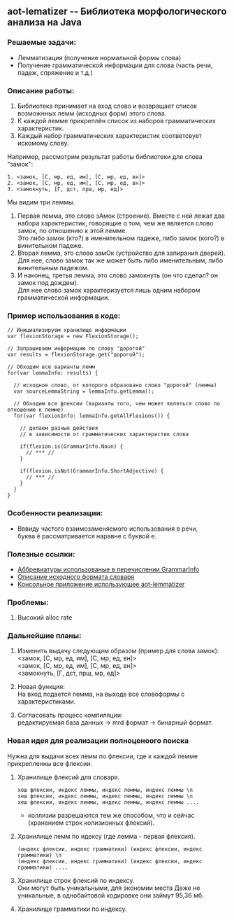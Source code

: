 ## aot-lematizer -- Библиотека морфологического анализа на Java

### Решаемые задачи:
* Лемматизация (получение нормальной формы слова)
* Получение грамматической информации для слова (часть речи, падеж, спряжение и т.д.)

### Описание работы:
1. Библиотека принимает на вход слово и возвращает список возможнных лемм (исходных форм) этого слова.
2. К каждой лемме прикреплён список из наборов грамматических характеристик.
3. Каждый набор грамматических характеристик соответсвует искомому слову.

Например, рассмотрим результат работы библиотеки для слова "замок":  
```
1. <замок, [С, мр, ед, им], [С, мр, ед, вн]>  
2. <замок, [С, мр, ед, им], [С, мр, ед, вн]>  
3. <замокнуть, [Г, дст, прш, мр, ед]>
```  
Мы видим три леммы.  
1. Первая лемма, это слово зАмок (строение).
Вместе с ней лежат два набора характеристик, говорящие о том, чем же является слово замок, по отношению к этой лемме.  
Это либо замок (кто?) в именительном падеже, либо замок (кого?) в винительном падеже.
2. Вторая лемма, это слово замОк (устройство для запирания дверей).   
Для нее, слово замок так же может быть либо именительным, либо винительным падежом.
3. И наконец, третья лемма, это слово замокнуть (он что сделал? он замок под дождем).  
Для нее слово замок характеризуется лишь одним набором грамматической информации.

### Пример использования в коде:

```
// Инициализируем хранилище информации
var flexionStorage = new FlexionStorage();

// Запрашиваем информацию по слову "дорогой"
var results = flexionStorage.get("дорогой");

// Обходим все варианты лемм
for(var lemmaInfo: results) {

  // исходное слово, от которого образовано слово "дорогой" (лемма)
  var sourceLemmaString = lemmaInfo.getLemma();

  // Обходим все флексии (варианты того, чем может являться слово по отношению к лемме)
  for(var flexionInfo: lemmaInfo.getAllFlexions()) {

    // делаем разные действия 
    // в зависимости от грамматических характеристик слова
      
    if(flexion.is(GrammarInfo.Noun) {
      // *** //
    }
      
    if(flexion.isNot(GrammarInfo.ShortAdjective) {
      // *** //
    }
  }
}
```

### Особенности реализации:
* Вввиду частого взаимозаменяемого использования в речи,  
  буква ё рассматривается наравне с буквой е.

### Полезные ссылки:
* [Аббревиатуры использованые в перечислении GrammarInfo](http://phpmorphy.sourceforge.net/dokuwiki/manual-graminfo)  
* [Описание исходного формата словаря](https://sourceforge.net/p/seman/svn/HEAD/tree/trunk/Docs/Morph_UNIX.txt)
* [Консольное приложение использующее aot-lemmatizer](https://github.com/demidko/aot-lematizer/blob/master/testapp/src/main/java/com/farpost/aot/TestApplication.java)

### Проблемы:

1. Высокий alloc rate

### Дальнейшие планы:

1. Изменить выдачу следующим образом (пример для слова замок):  
   <замок, [С, мр, ед, им], [С, мр, ед, вн]>  
   <замок, [С, мр, ед, им], [С, мр, ед, вн]>  
   <замокнуть, [Г, дст, прш, мр, ед]>  
   
2. Новая функция:  
   На вход подается лемма, на выходе все словоформы с характеристиками.
   
3. Согласовать процесс компиляции:  
   редактируемая база данных -> mrd формат -> бинарный формат.
   
### Новая идея для реализации полноценоого поиска 
Нужна для выдачи всех лемм по флексии, где к каждой лемме прикрепленны все флексии.

1. Хранилище флексий для словаря. 
   ``` 
   хеш флексии, индекс леммы, индекс леммы, индекс леммы \n  
   хеш флексии, индекс леммы, индекс леммы, индекс леммы \n  
   хеш флексии, индекс леммы, индекс леммы, индекс леммы ....
   ```
    * коллизии разрешаются тем же способом, что и сейчас (хранением строк колизионных флексий).

2. Хранилище лемм по идексу (где лемма - первая флексия).
    ```
   (индекс флексии, индекс грамматики) (индекс флексии, индекс грамматики) \n  
   (индекс флексии, индекс грамматики) (индекс флексии, индекс грамматики) ....  
   ```

3. Хранилище строк флексий по индексу.  
Они могут быть уникальными, для экономии места
Даже не уникальные, в однобайтовой кодировке они займут 95,36 мб.

4. Хранилище грамматики по индексу.

 
